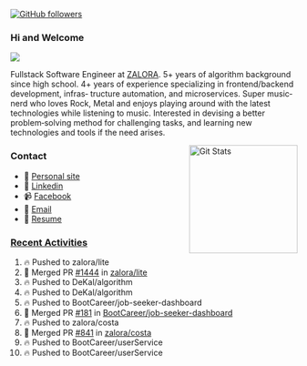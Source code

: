 [![GitHub followers](https://img.shields.io/github/followers/DeKal?label=Follow%20at%20GitHub&style=for-the-badge)](https://github.com/DeKal)

### Hi and Welcome 
<img
  src="https://cr-ss-service.azurewebsites.net/api/ScreenShot?widget=summary&username=DeKal&badges=3&width=300&style=--header-bg-color:%23000;--border-radius:10px"
/>

Fullstack Software Engineer at [ZALORA](https://github.com/zalora/). 5+ years of algorithm background since high school. 4+ years of experience specializing in frontend/backend development, infras‐ tructure automation, and microservices. Super music‐nerd who loves Rock, Metal and enjoys playing around with the latest technologies while listening to music. Interested in devising a better problem‐solving method for challenging tasks, and learning new technologies and tools if the need arises.


<a href="https://phatho-folio.now.sh/"><img alt="Git Stats" src="https://github-readme-stats.vercel.app/api?username=DeKal&show_icons=true&theme=merko&count_private=true" align="right" height="190" /></a>


### Contact

- 💬 [Personal site](https://phatho-folio.now.sh/)
- 🔗 [Linkedin](https://www.linkedin.com/in/phat-ho/)
- 📹 [Facebook](https://www.facebook.com/dekal.dev)
- 📧 <a href="mailto:hohuuphat22@gmail.com">Email</a>
- 📄 <a id="raw-url" href="https://raw.githubusercontent.com/DeKal/DeKal/master/cv/dekal.pdf">Resume</a>


### [Recent Activities](https://github.com/DeKal/github-activity-readme)
<!--START_SECTION:activity-->
1. 🔥 Pushed to zalora/lite
2. 🎉 Merged PR [#1444](https://github.com/zalora/lite/pull/1444) in [zalora/lite](https://github.com/zalora/lite)
3. 🔥 Pushed to DeKal/algorithm
4. 🔥 Pushed to DeKal/algorithm
5. 🔥 Pushed to BootCareer/job-seeker-dashboard
6. 🎉 Merged PR [#181](https://github.com/BootCareer/job-seeker-dashboard/pull/181) in [BootCareer/job-seeker-dashboard](https://github.com/BootCareer/job-seeker-dashboard)
7. 🔥 Pushed to zalora/costa
8. 🎉 Merged PR [#841](https://github.com/zalora/costa/pull/841) in [zalora/costa](https://github.com/zalora/costa)
9. 🔥 Pushed to BootCareer/userService
10. 🔥 Pushed to BootCareer/userService
<!--END_SECTION:activity-->
